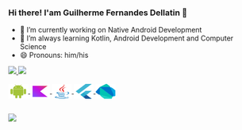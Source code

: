 ### Hi there! I'am Guilherme Fernandes Dellatin 👋

- 🏢 I’m currently working on Native Android Development
- 🌱 I’m always learning Kotlin, Android Development and Computer Science
- 😄 Pronouns: him/his


 <div>
  <a href="https://github.com/GuilhermeDellatin">
  <img height="180em" src="https://github-readme-stats.vercel.app/api?username=guilhermedellatin&show_icons=true&theme=dark&include_all_commits=true&count_private=true"/>
  <img height="180em" src="https://github-readme-stats.vercel.app/api/top-langs/?username=guilhermedellatin&layout=compact&langs_count=7&theme=dark"/> 
</div>
  
<div style="display: inline_block"><br>
  <img align="center" alt="Gui-Android" height="30" width="40" src="https://github.com/devicons/devicon/blob/master/icons/android/android-original.svg">
  <img align="center" alt="Gui-Kt" height="30" width="40" src="https://github.com/devicons/devicon/blob/master/icons/kotlin/kotlin-original.svg">
  <img align="center" alt="Gui-Java" height="30" width="40" src="https://github.com/devicons/devicon/blob/master/icons/java/java-original.svg">
  <img align="center" alt="Gui-Flutter" height="30" width="40" src="https://github.com/devicons/devicon/blob/master/icons/flutter/flutter-original.svg">
  <img align="center" alt="Gui-Dart" height="30" width="40" src="https://github.com/devicons/devicon/blob/master/icons/dart/dart-original.svg">
</div>

##
  
<div>
    <a href="https://br.linkedin.com/in/guilherme-fernandes-dellatin" target="_blank"><img src="https://img.shields.io/badge/-LinkedIn-%230077B5?style=for-the-badge&logo=linkedin&logoColor=white" target="_blank"></a> 
</div>
